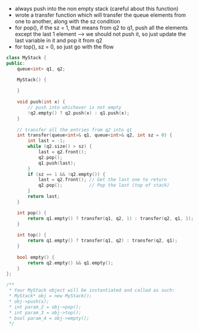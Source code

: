 - always push into the non empty stack (careful about this function)
- wrote a transfer function which will transfer the queue elements from one to another, along with the sz condition
- for pop(), if the sz = 1, that means from q2 to q1, push all the elements except the last 1 element --> we should not push it, so just update the last variable in it and pop it from q2
- for top(), sz = 0, so just go with the flow

```c++
class MyStack {
public:
    queue<int> q1, q2; 

    MyStack() {
        
    }
    
    void push(int x) {
        // push into whichever is not empty
        !q2.empty() ? q2.push(x) : q1.push(x);
    }
    
    // transfer all the entries from q2 into q1
    int transfer(queue<int>& q1, queue<int>& q2, int sz = 0) {
        int last = -1;
        while (q2.size() > sz) {
            last = q2.front();
            q2.pop();
            q1.push(last);
        }
        if (sz == 1 && !q2.empty()) {
            last = q2.front(); // Get the last one to return
            q2.pop();          // Pop the last (top of stack)
        }
        return last;
    }

    int pop() {
        return q1.empty() ? transfer(q1, q2, 1) : transfer(q2, q1, 1);
    }
    
    int top() {
        return q1.empty() ? transfer(q1, q2) : transfer(q2, q1);
    }
    
    bool empty() {
        return q2.empty() && q1.empty();
    }
};

/**
 * Your MyStack object will be instantiated and called as such:
 * MyStack* obj = new MyStack();
 * obj->push(x);
 * int param_2 = obj->pop();
 * int param_3 = obj->top();
 * bool param_4 = obj->empty();
 */
```
